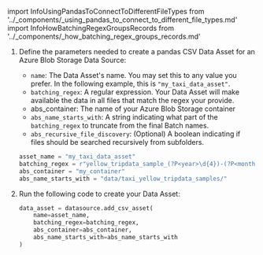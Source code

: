 import InfoUsingPandasToConnectToDifferentFileTypes from '../_components/_using_pandas_to_connect_to_different_file_types.md'
import InfoHowBatchingRegexGroupsRecords from '../_components/_how_batching_regex_groups_records.md'

1. Define the parameters needed to create a pandas CSV Data Asset for an Azure Blob Storage Data Source:

    - `name`: The Data Asset's name.  You may set this to any value you prefer.  In the following example, this is `"my_taxi_data_asset"`.
    - `batching_regex`: A regular expression.  Your Data Asset will make available the data in all files that match the regex your provide.
    - abs_container: The name of your Azure Blob Storage container
    - `abs_name_starts_with`: A string indicating what part of the `batching_regex` to truncate from the final Batch names.
    - `abs_recursive_file_discovery`: (Optional) A boolean indicating if files should be searched recursively from subfolders.
    
    ```python title="Python"
    asset_name = "my_taxi_data_asset"
    batching_regex = r"yellow_tripdata_sample_(?P<year>\d{4})-(?P<month>\d{2})\.csv"
    abs_container = "my_container"
    abs_name_starts_with = "data/taxi_yellow_tripdata_samples/"
    ```
   
    <InfoHowBatchingRegexGroupsRecords/>

2. Run the following code to create your Data Asset:

    ```python title="Python"
    data_asset = datasource.add_csv_asset(
        name=asset_name,
        batching_regex=batching_regex,
        abs_container=abs_container,
        abs_name_starts_with=abs_name_starts_with
    )
    ```

  <InfoUsingPandasToConnectToDifferentFileTypes/>